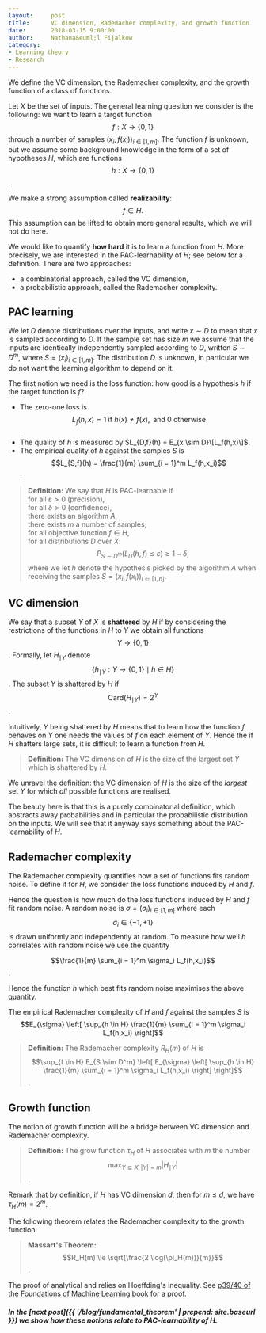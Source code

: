 ```yaml
---
layout:     post
title:      VC dimension, Rademacher complexity, and growth function 
date:       2018-03-15 9:00:00
author:     Nathana&euml;l Fijalkow
category:   
- Learning theory
- Research
---
```


<p class="intro"><span class="dropcap">W</span>e define the VC dimension, the Rademacher complexity, and the growth function of a class of functions.</p>

Let $X$ be the set of inputs. The general learning question we consider is the following: 
we want to learn a target function $$f : X \to \left\{0,1\right\}$$ through a number of samples $(x_i,f(x_i))_{i \in [1,m]}$.
The function $f$ is unknown, but we assume some background knowledge in the form of a set of hypotheses $H$, which are functions $$h : X \to \left\{0,1\right\}$$.

We make a strong assumption called **realizability**: 
$$f \in H.$$
This assumption can be lifted to obtain more general results, which we will not do here.

We would like to quantify **how hard** it is to learn a function from $H$.
More precisely, we are interested in the PAC-learnability of $H$; see below for a definition.
There are two approaches:
* a combinatorial approach, called the VC dimension,
* a probabilistic approach, called the Rademacher complexity.

## PAC learning

We let $D$ denote distributions over the inputs, and write $x \sim D$ to mean that $x$ is sampled according to $D$.
If the sample set has size $m$ we assume that the inputs are identically independently sampled according to $D$, written $S \sim D^m$,
where $S = (x_i)_{i \in [1,m]}$.
The distribution $D$ is unknown, in particular we do not want the learning algorithm to depend on it.

The first notion we need is the loss function: how good is a hypothesis $h$ if the target function is $f$?
* The zero-one loss is $$L_f(h,x) = 1 \text{ if } h(x) \neq f(x), \text{ and } 0 \text{ otherwise}$$.
* The quality of $h$ is measured by $L_{D,f}(h) = E_{x \sim D}\[L_f(h,x)\]$.
* The empirical quality of $h$ against the samples $S$ is $$L_{S,f}(h) = \frac{1}{m} \sum_{i = 1}^m L_f(h,x_i)$$. 

> **Definition:**
We say that $H$ is PAC-learnable if<br/>
for all $\varepsilon > 0$ (precision),<br/>
for all $\delta > 0$ (confidence),<br/>
there exists an algorithm $A$,<br/>
there exists $m$ a number of samples,<br/>
for all objective function $f \in H$,<br/>
for all distributions $D$ over $X$:<br/>
$$ P_{S \sim D^m} ( L_D(h,f) \le \varepsilon ) \ge 1 - \delta, $$
where we let $h$ denote the hypothesis picked by the algorithm $A$ when receiving the samples $S = (x_i,f(x_i))_{i \in [1,n]}$.

## VC dimension

We say that a subset $Y$ of $X$ is **shattered** by $H$ if by considering the restrictions of the functions in $H$ to $Y$ we obtain all functions $$Y \to \left\{0,1 \right\}$$.
Formally, let $H_{\mid Y}$ denote $$\left\{ h_{\mid Y} : Y \to \left\{0,1\right\} \mid h \in H \right\}$$.
The subset $Y$ is shattered by $H$ if $$ \text{Card} (H_{\mid Y}) = 2^Y $$.

Intuitively, $Y$ being shattered by $H$ means that to learn how the function $f$ behaves on $Y$ one needs the values of $f$ on each element of $Y$.
Hence the if $H$ shatters large sets, it is difficult to learn a function from $H$.

> **Definition:** The VC dimension of $H$ is the size of the largest set $Y$ which is shattered by $H$.

We unravel the definition: the VC dimension of $H$ is the size of the *largest* set $Y$ for which *all* possible functions are realised.

The beauty here is that this is a purely combinatorial definition, which abstracts away probabilities and in particular the probabilistic distribution on the inputs.
We will see that it anyway says something about the PAC-learnability of $H$.

## Rademacher complexity

The Rademacher complexity quantifies how a set of functions fits random noise.
To define it for $H$, we consider the loss functions induced by $H$ and $f$.

Hence the question is how much do the loss functions induced by $H$ and $f$ fit random noise.
A random noise is $\sigma = (\sigma_i)_{i \in [1,m]}$ where each $$\sigma_i \in \left\{-1,+1\right\}$$ is drawn uniformly and independently at random.
To measure how well $h$ correlates with random noise we use the quantity

$$\frac{1}{m} \sum_{i = 1}^m \sigma_i L_f(h,x_i)$$.

Hence the function $h$ which best fits random noise maximises the above quantity.

The empirical Rademacher complexity of $H$ and $f$ against the samples $S$ is
$$E_{\sigma} \left[ \sup_{h \in H} \frac{1}{m} \sum_{i = 1}^m \sigma_i L_f(h,x_i) \right]$$

> **Definition:**
The Rademacher complexity $R_H(m)$ of $H$ is
$$\sup_{f \in H} E_{S \sim D^m} \left[ E_{\sigma} \left[ \sup_{h \in H} \frac{1}{m} \sum_{i = 1}^m \sigma_i L_f(h,x_i) \right] \right]$$.

## Growth function

The notion of growth function will be a bridge between VC dimension and Rademacher complexity.

> **Definition:**
The grow function $\tau_H$ of $H$ associates with $m$ the number
$$\max_{Y \subseteq X, |Y| = m} |H_{\mid Y}|$$.

Remark that by definition, if $H$ has VC dimension $d$, then for $m \le d$, we have $\tau_H(m) = 2^m$.

The following theorem relates the Rademacher complexity to the growth function:

> **Massart's Theorem:**
$$R_H(m) \le \sqrt{\frac{2 \log(\pi_H(m))}{m}}$$.

The proof of analytical and relies on Hoeffding's inequality.
See [p39/40 of the Foundations of Machine Learning book](https://cs.nyu.edu/~mohri/mlbook) for a proof.

##### In the [next post]({{ '/blog/fundamental_theorem' | prepend: site.baseurl }}) we show how these notions relate to PAC-learnability of $H$.
